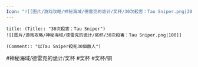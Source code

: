 ```yaml
---
Icon: "![[图片/游戏攻略/神秘海域/德雷克的诡计/奖杯/30次殺害：Tau Sniper.png|30]]"
---
```

```ad-common-bronze-trophy
title: (Title:: "30次殺害：Tau Sniper")
![[图片/游戏攻略/神秘海域/德雷克的诡计/奖杯/30次殺害：Tau Sniper.png|100]]

(Comment:: "以Tau Sniper殺死30個敵人")
```

#神秘海域/德雷克的诡计/奖杯 #奖杯 #奖杯/铜
